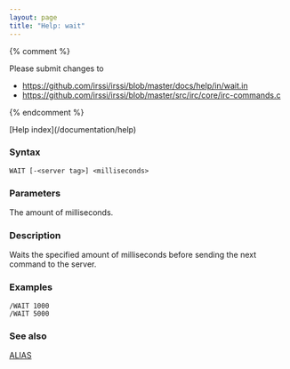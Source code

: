 ```yaml
---
layout: page
title: "Help: wait"
---
```


{% comment %}

Please submit changes to
- https://github.com/irssi/irssi/blob/master/docs/help/in/wait.in
- https://github.com/irssi/irssi/blob/master/src/irc/core/irc-commands.c


{% endcomment %}
<nav markdown="1">
[Help index](/documentation/help)
</nav>

### Syntax ###

<div class="highlight irssisyntax"><pre style="\-\-cmdlen:4ch"><code><span class="synB">WAIT</span> <span class="syn10">[<span class="syn">-</span><span class="syn09">&lt;server tag></span>]</span> <span class="synB05">&lt;milliseconds></span></code></pre></div>



### Parameters ###

The amount of milliseconds.

### Description ###

Waits the specified amount of milliseconds before sending the next command
to the server.

### Examples ###

    /WAIT 1000
    /WAIT 5000

### See also ###
[ALIAS](/documentation/help/alias)

